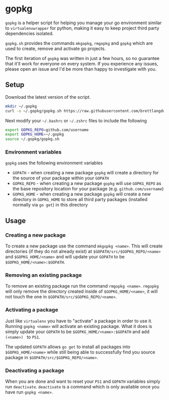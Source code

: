 gopkg
=====

`gopkg` is a helper script for helping you manage your go environment similar to
`virtualenvwrapper` for python, making it easy to keep project third party
dependencies isolated.

`gopkg.sh` provides the commands `mkgopkg`, `rmgopkg` and `gopkg` which are used
to create, remove and activate go projects.

The first iteration of `gopkg` was written in just a few hours, so no guarantee that it'll work for
everyone on every system. If you experience any issues, please open an issue and
I'd be more than happy to investigate with you.

## Setup

Download the latest version of the script.
```bash
mkdir ~/.gopkg
curl -o ~/.gopkg/gopkg.sh https://raw.githubusercontent.com/brettlangdon/gopkg/master/gopkg.sh
```

Next modify your `~/.bashrc` or `~/.zshrc` files to include the following
```bash
export GOPKG_REPO=github.com/username
export GOPKG_HOME=~/.gopkg
source ~/.gopkg/gopkg.sh
```

### Environment variables

`gopkg` uses the following environment variables

* `GOPATH` - when creating a new package `gopkg` will create a directory for the
source of your package within your `GOPATH`
* `GOPKG_REPO` - when creating a new package `gopkg` will use `GOPKG_REPO` as
the base repository location for your package (e.g. `github.com/username`)
* `GOPKG_HOME` - when creating a new package `gopkg` will create a new directory
in `GOPKG_HOME` to store all third party packages (installed normally via `go
get`) in this directory


## Usage
### Creating a new package

To create a new package use the command `mkgopkg <name>`. This will create
directories (if they do not already exist) at `$GOPATH/src/$GOPKG_REPO/<name>`
and `$GOPKG_HOME/<name>` and will update your `GOPATH` to be
`$GOPKG_HOME/<name>:$GOPATH`.

### Removing an existing package

To remove an existing package run the command `rmgopkg <name>`. `rmgopkg` will
only remove the directory created inside of `$GOPKG_HOME/<name>`, it will not
touch the one in `$GOPATH/src/$GOPKG_REPO/<name>`.

### Activating a package

Just like `virtualenv` you have to "activate" a package in order to use
it. Running `gopkg <name>` will activate an existing package. What it does is
simply update your `GOPATH` to be `$GOPKG_HOME/<name>:$GOPATH` and add `(<name>)
` to `PS1`.

The updated `GOPATH` allows `go get` to install all packages into
`$GOPKG_HOME/<name>` while still being able to successfully find you source
package in `$GOPATH/src/$GOPKG_REPO/<name>`.

### Deactivating a package

When you are done and want to reset your `PS1` and `GOPATH` variables simply run
`deactivate`. `deactivate` is a command which is only available once you have
run `gopkg <name>`.
